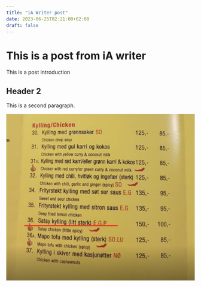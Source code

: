 ```yaml
---
title: "iA Writer post"
date: 2023-06-25T02:21:00+02:00
draft: false
---
```


# This is a post from iA writer

This is a post introduction

## Header 2
This is a second paragraph.

![Example image](/img/chinese-1.png)

